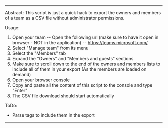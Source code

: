 ****************************************************************************************************************************
Abstract:
This script is just a quick hack to export the owners and members of a team as a CSV file without administrator permissions.

Usage:
1. Open your team
  -- Open the following url (make sure to have it open in browser - NOT in the application)
  -- https://teams.microsoft.com/
2. Select "Manage team" from its menu
3. Select the "Members" tab
4. Expand the "Owners" and "Members and guests" sections
5. Make sure to scroll down to the end of the owners and members lists to include all of them in your export (As the members are loaded on demand)
6. Open your browser console
7. Copy and paste all the content of this script to the console and type "Enter"
8. The CSV file download should start automatically

ToDo:
- Parse tags to include them in the export
****************************************************************************************************************************
